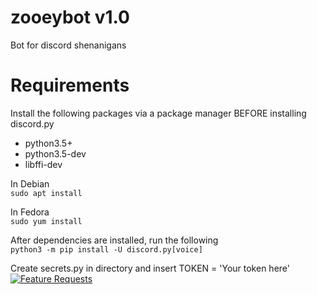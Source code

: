 # zooeybot v1.0
Bot for discord shenanigans 

# Requirements
Install the following packages via a package manager BEFORE installing discord.py  
- python3.5+
- python3.5-dev
- libffi-dev

In Debian  
```sudo apt install```

In Fedora  
```sudo yum install```

After dependencies are installed, run the following  
```python3 -m pip install -U discord.py[voice]```

Create secrets.py in directory and insert TOKEN = 'Your token here'
[![Feature Requests](http://feathub.com/Noitamin/zooeybot?format=svg)](http://feathub.com/Noitamin/zooeybot)
